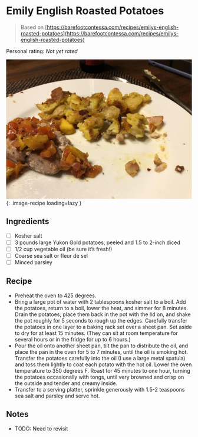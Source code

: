 <!-- Needs Manual Review -->

# Emily English Roasted Potatoes

> Based on [https://barefootcontessa.com/recipes/emilys-english-roasted-potatoes](https://barefootcontessa.com/recipes/emilys-english-roasted-potatoes)

<!-- {cts} rating=0; (User can specify rating on scale of 1-5) -->

Personal rating: *Not yet rated*

<!-- {cte} -->

<!-- {cts} name_image=emily_english_roasted_potatoes.jpeg; (User can specify image name) -->

![emily_english_roasted_potatoes.jpeg](./emily_english_roasted_potatoes.jpeg){: .image-recipe loading=lazy }

<!-- {cte} -->

## Ingredients

- [ ] Kosher salt
- [ ] 3 pounds large Yukon Gold potatoes, peeled and 1.5 to 2-inch diced
- [ ] 1/2 cup vegetable oil (be sure it’s fresh!)
- [ ] Coarse sea salt or fleur de sel
- [ ] Minced parsley

## Recipe

- Preheat the oven to 425 degrees.
- Bring a large pot of water with 2 tablespoons kosher salt to a boil. Add the potatoes, return to a boil, lower the heat, and simmer for 8 minutes. Drain the potatoes, place them back in the pot with the lid on, and shake the pot roughly for 5 seconds to rough up the edges. Carefully transfer the potatoes in one layer to a baking rack set over a sheet pan. Set aside to dry for at least 15 minutes. (They can sit at room temperature for several hours or in the fridge for up to 6 hours.)
- Pour the oil onto another sheet pan, tilt the pan to distribute the oil, and place the pan in the oven for 5 to 7 minutes, until the oil is smoking hot. Transfer the potatoes carefully into the oil (I use a large metal spatula) and toss them lightly to coat each potato with the hot oil. Lower the oven temperature to 350 degrees F. Roast for 45 minutes to one hour, turning the potatoes occasionally with tongs, until very browned and crisp on the outside and tender and creamy inside.
- Transfer to a serving platter, sprinkle generously with 1.5-2 teaspoons sea salt and parsley and serve hot.

## Notes

- TODO: Need to revisit

